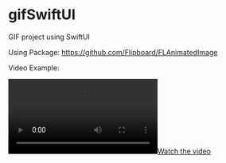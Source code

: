 # gifSwiftUI
GIF project using SwiftUI
 
 Using Package: https://github.com/Flipboard/FLAnimatedImage

Video Example:

[![Watch the video](https://github.com/delarosa-tec/gifSwiftUI/blob/main/.github/VIDEO.mov)]([https://github.com/delarosa-tec/gifSwiftUI/blob/main/.github/VIDEO.mov](https://github.com/delarosa-tec/gifSwiftUI/blob/main/.github/VIDEO.mov))
